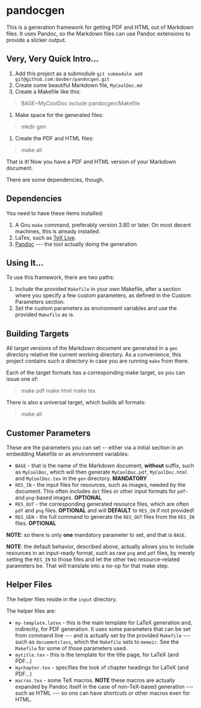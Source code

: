# pandocgen

This is a generation framework for getting PDF and HTML out of Markdown files. It
uses Pandoc, so the Markdown files can use Pandoc extensions to provide a slicker
output.

## Very, Very Quick Intro...

1. Add this project as a submodule
   `git submodule add git@github.com:davber/pandocgen.git`
1. Create some beautiful Markdown file, `MyCoolDoc.md`
1. Create a Makefile like this:
>  BASE=MyCoolDoc
>  include pandocgen/Makefile
1. Make space for the generated files:
>  mkdir gen
1. Create the PDF and HTML files:
>  make all

That is it! Now you have a PDF and HTML version of your Markdown document.

There are some dependencies, though.

## Dependencies

You need to have these items installed:

1. A Gnu `make` command, preferably version 3.80 or later. On most decent machines,
   this is already installed.
1. LaTex, such as [TeX Live](http://www.tug.org/texlive/).
1. [Pandoc](http://johnmacfarlane.net/pandoc/) --- the tool actually doing the generation

## Using It...

To use this framework, there are two paths:

1. Include the provided `Makefile` in your own Makefile, after a section where you
   specify a few custom parameters, as defined in the Custom Parameters section.
2. Set the custom parameters as environment variables and use the provided `Makefile`
   as is.   
   
## Building Targets

All target versions of the Markdown document are generated in a `gen` directory
relative the current working directory. As a convenience, this project contains such
a directory in case you are running `make` from there.

Each of the target formats has a corresponding make target, so you can issue one of:

>	make pdf
>	make html
>	make tex

There is also a universal target, which builds all formats:

>	make all

## Customer Parameters

These are the parameters you can set -- either via a initial section in an embedding
Makefile or as environment variables:

* `BASE` - that is the name of the Markdown document, **without** suffix, such as
  `MyCoolDoc`, which will then generate `MyCoolDoc.pdf`, `MyCoolDoc.html` and
  `MyCoolDoc.tex` in the `gen` directory. **MANDATORY**
* `RES_IN` - the input files for resources, such as images, needed by the document.
   This often includes `dot` files or other input formats for `pdf`- and `png`-based
   images. **OPTIONAL**
* `RES_OUT` - the corresponding generated resource files, which are often `pdf` and
   `png` files. **OPTIONAL** and will **DEFAULT** to `RES_IN` if not provided!
* `RES_GEN` - the full command to generate the `RES_OUT` files from the `RES_IN` files.
   **OPTIONAL**
   
**NOTE**: so there is only **one** mandatory parameter to set, and that is `BASE`.

**NOTE**: the default behavior, described above, actually allows you to include
resources in an input-ready format, such as raw `png` and `pdf` files, by merely
setting the `RES_IN` to those files and let the other two resource-related parameters
be. That will translate into a no-op for that make step.

## Helper Files

The helper files reside in the `input` directory.

The helper files are:

* `my-template.latex` - this is the main template for LaTeX generation and, indirectly,
  for PDF generation. It uses some parameters that can be set from command line ---
  and is actually set by the provided `Makefile` --- such as `docuemntclass`, which
  the `Makefile` sets to `memoir`. See the `Makefile` for some of those parameters used.
* `mytitle.tex` - this is the template for the title page, for LaTeX (and PDF...)
* `mychapter.tex` - specifies the look of chapter headings for LaTeX (and PDF...)
* `macros.tex` - some TeX macros. **NOTE** these macros are actually expanded by Pandoc
  itself in the case of non-TeX-based generation --- such as HTML --- so one can have
  shortcuts or other macros even for HTML.
